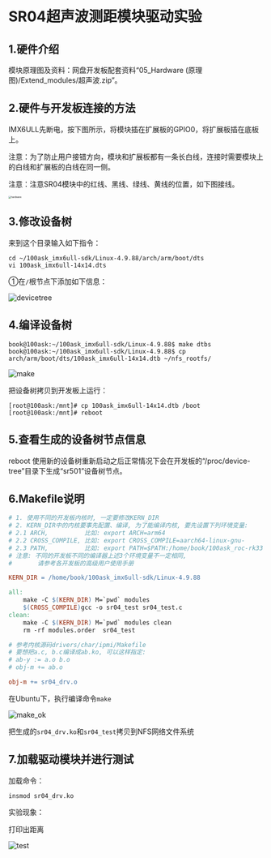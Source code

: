 

# SR04超声波测距模块驱动实验



## 1.硬件介绍

模块原理图及资料：网盘开发板配套资料“05_Hardware (原理图)/Extend_modules/超声波.zip”。



## 2.硬件与开发板连接的方法

IMX6ULL先断电，按下图所示，将模块插在扩展板的GPIO0，将扩展板插在底板上。

注意：为了防止用户接错方向，模块和扩展板都有一条长白线，连接时需要模块上的白线和扩展板的白线在同一侧。

注意：注意SR04模块中的红线、黑线、绿线、黄线的位置，如下图接线。

<img src="https://cdn.staticaly.com/gh/DongshanPI/LinuxCodeLibrary-Photos@master/Nxp/IMX6ULL/Pro/04-SR04driver_hardware.jpg" alt="hardware" style="zoom: 33%;" />





## 3.修改设备树

来到这个目录输入如下指令：

```
cd ~/100ask_imx6ull-sdk/Linux-4.9.88/arch/arm/boot/dts
vi 100ask_imx6ull-14x14.dts
```



①在`/`根节点下添加如下信息：

![devicetree](https://cdn.staticaly.com/gh/DongshanPI/LinuxCodeLibrary-Photos@master/Nxp/IMX6ULL/Pro/04-SR04driver_devicetree.jpg)



## 4.编译设备树

```
book@100ask:~/100ask_imx6ull-sdk/Linux-4.9.88$ make dtbs
book@100ask:~/100ask_imx6ull-sdk/Linux-4.9.88$ cp arch/arm/boot/dts/100ask_imx6ull-14x14.dtb ~/nfs_rootfs/
```

![make](https://cdn.staticaly.com/gh/DongshanPI/LinuxCodeLibrary-Photos@master/Nxp/IMX6ULL/Pro/04-SR04driver_make.jpg)

把设备树拷贝到开发板上运行：

```
[root@100ask:/mnt]# cp 100ask_imx6ull-14x14.dtb /boot
[root@100ask:/mnt]# reboot
```



## 5.查看生成的设备树节点信息

reboot 使用新的设备树重新启动之后正常情况下会在开发板的“/proc/device-tree”目录下生成“sr501”设备树节点。





## 6.Makefile说明

```makefile
# 1. 使用不同的开发板内核时, 一定要修改KERN_DIR
# 2. KERN_DIR中的内核要事先配置、编译, 为了能编译内核, 要先设置下列环境变量:
# 2.1 ARCH,          比如: export ARCH=arm64
# 2.2 CROSS_COMPILE, 比如: export CROSS_COMPILE=aarch64-linux-gnu-
# 2.3 PATH,          比如: export PATH=$PATH:/home/book/100ask_roc-rk3399-pc/ToolChain-6.3.1/gcc-linaro-6.3.1-2017.05-x86_64_aarch64-linux-gnu/bin 
# 注意: 不同的开发板不同的编译器上述3个环境变量不一定相同,
#       请参考各开发板的高级用户使用手册

KERN_DIR = /home/book/100ask_imx6ull-sdk/Linux-4.9.88

all:
	make -C $(KERN_DIR) M=`pwd` modules 
	$(CROSS_COMPILE)gcc -o sr04_test sr04_test.c
clean:
	make -C $(KERN_DIR) M=`pwd` modules clean
	rm -rf modules.order  sr04_test

# 参考内核源码drivers/char/ipmi/Makefile
# 要想把a.c, b.c编译成ab.ko, 可以这样指定:
# ab-y := a.o b.o
# obj-m += ab.o

obj-m += sr04_drv.o
```

在Ubuntu下，执行编译命令`make`

![make_ok](https://cdn.staticaly.com/gh/DongshanPI/LinuxCodeLibrary-Photos@master/Nxp/IMX6ULL/Pro/04-SR04driver_make_ok.jpg)

把生成的`sr04_drv.ko`和`sr04_test`拷贝到NFS网络文件系统





## 7.加载驱动模块并进行测试

加载命令：

```
insmod sr04_drv.ko
```



实验现象：

打印出距离

![test](https://cdn.staticaly.com/gh/DongshanPI/LinuxCodeLibrary-Photos@master/Nxp/IMX6ULL/Pro/04-SR04driver_test.jpg)


